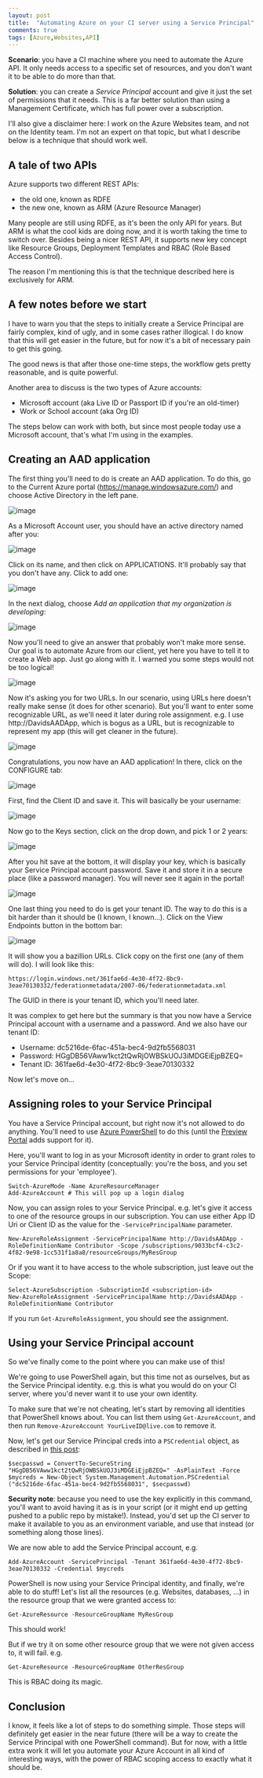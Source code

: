 ```yaml
---
layout: post
title:  "Automating Azure on your CI server using a Service Principal"
comments: true
tags: [Azure,Websites,API]
---
```


**Scenario**: you have a CI machine where you need to automate the Azure API. It only needs access to a specific set of resources, and you don't want it to be able to do more than that.

**Solution**: you can create a *Service Principal* account and give it just the set of permissions that it needs. This is a far better solution than using a Management Certificate, which has full power over a subscription.

I'll also give a disclaimer here: I work on the Azure Websites team, and not on the Identity team. I'm not an expert on that topic, but what I describe below is a technique that should work well.

## A tale of two APIs

Azure supports two different REST APIs:

- the old one, known as RDFE
- the new one, known as ARM (Azure Resource Manager)

Many people are still using RDFE, as it's been the only API for years. But ARM is what the cool kids are doing now, and it is worth taking the time to switch over. Besides being a nicer REST API, it supports new key concept like Resource Groups, Deployment Templates and RBAC (Role Based Access Control).

The reason I'm mentioning this is that the technique described here is exclusively for ARM.

## A few notes before we start

I have to warn you that the steps to initially create a Service Principal are fairly complex, kind of ugly, and in some cases rather illogical. I do know that this will get easier in the future, but for now it's a bit of necessary pain to get this going.

The good news is that after those one-time steps, the workflow gets pretty reasonable, and is quite powerful.

Another area to discuss is the two types of Azure accounts:

- Microsoft account (aka Live ID or Passport ID if you're an old-timer)
- Work or School account (aka Org ID)

The steps below can work with both, but since most people today use a Microsoft account, that's what I'm using in the examples.

## Creating an AAD application

The first thing you'll need to do is create an AAD application. To do this, go to the Current  Azure portal (https://manage.windowsazure.com/) and choose Active Directory in the left pane.

![image](https://cloud.githubusercontent.com/assets/556238/5464701/dd2558ee-8540-11e4-97f5-3e4c02070356.png)

As a Microsoft Account user, you should have an active directory named after you:

![image](https://cloud.githubusercontent.com/assets/556238/5464705/f906bba2-8540-11e4-9839-aeec2fcfe677.png)

Click on its name, and then click on APPLICATIONS. It'll probably say that you don't have any. Click to add one:

![image](https://cloud.githubusercontent.com/assets/556238/5464731/33020276-8541-11e4-867b-d3f3fa2982cd.png)

In the next dialog, choose *Add an application that my organization is developing*:

![image](https://cloud.githubusercontent.com/assets/556238/5464744/66e49338-8541-11e4-9ba0-c7d66e8dd25e.png)

Now you'll need to give an answer that probably won't make more sense. Our goal is to automate Azure from our client, yet here you have to tell it to create a Web app. Just go along with it. I warned you some steps would not be too logical!

![image](https://cloud.githubusercontent.com/assets/556238/5464754/9d4323f4-8541-11e4-8ac1-0ef7ed79add9.png)

Now it's asking you for two URLs. In our scenario, using URLs here doesn't really make sense (it does for other scenario). But you'll want to enter some recognizable URL, as we'll need it later during role assignment. e.g. I use http://DavidsAADApp, which is bogus as a URL, but is recognizable to represent my app (this will get cleaner in the future).

![image](https://cloud.githubusercontent.com/assets/556238/5464798/09ef78c2-8542-11e4-87d5-9c50167db765.png)

Congratulations, you now have an AAD application! In there, click on the CONFIGURE tab:

![image](https://cloud.githubusercontent.com/assets/556238/5464836/90a8f0c8-8542-11e4-9a5d-f484b058d6ab.png)

First, find the Client ID and save it. This will basically be your username:

![image](https://cloud.githubusercontent.com/assets/556238/5465681/1dc51758-8551-11e4-8c10-f47a00f34fd7.png)

Now go to the Keys section, click on the drop down, and pick 1 or 2 years:

![image](https://cloud.githubusercontent.com/assets/556238/5464898/ba075d50-8543-11e4-9d39-b65e98d88d50.png)

After you hit save at the bottom, it will display your key, which is basically your Service Principal account password. Save it and store it in a secure place (like a password manager). You will never see it again in the portal!

![image](https://cloud.githubusercontent.com/assets/556238/5465031/911c4818-8545-11e4-88d4-bbd8fbf6d56d.png)

One last thing you need to do is get your tenant ID. The way to do this is a bit harder than it should be (I known, I known...). Click on the View Endpoints button in the bottom bar:

![image](https://cloud.githubusercontent.com/assets/556238/5465439/b03f9cde-854c-11e4-827e-955df4188757.png)

It will show you a bazillion URLs. Click copy on the first one (any of them will do). I will look like this:

    https://login.windows.net/361fae6d-4e30-4f72-8bc9-3eae70130332/federationmetadata/2007-06/federationmetadata.xml

The GUID in there is your tenant ID, which you'll need later. 

It was complex to get here but the summary is that you now have a Service Principal account with a username and a password. And we also have our tenant ID:

- Username: dc5216de-6fac-451a-bec4-9d2fb5568031
- Password: HGgDB56VAww1kct2tQwRjOWBSkUOJ3iMDGEiEjpBZEQ=
- Tenant ID: 361fae6d-4e30-4f72-8bc9-3eae70130332

Now let's move on...

## Assigning roles to your Service Principal

You have a Service Principal account, but right now it's not allowed to do anything. You'll need to use [Azure PowerShell](http://azure.microsoft.com/en-us/documentation/articles/install-configure-powershell/) to do this (until the [Preview Portal](https://portal.azure.com/) adds support for it).

Here, you'll want to log in as your Microsoft identity in order to grant roles to your Service Principal identity (conceptually: you're the boss, and you set permissions for your 'employee').

```
Switch-AzureMode -Name AzureResourceManager
Add-AzureAccount # This will pop up a login dialog
```

Now, you can assign roles to your Service Principal. e.g. let's give it access to one of the resource groups in our subscription. You can use either App ID Uri or Client ID as the value for the  `-ServicePrincipalName` parameter.

    New-AzureRoleAssignment -ServicePrincipalName http://DavidsAADApp -RoleDefinitionName Contributor -Scope /subscriptions/9033bcf4-c3c2-4f82-9e98-1cc531f1a8a8/resourceGroups/MyResGroup

Or if you want it to have access to the whole subscription, just leave out the Scope:

    Select-AzureSubscription -SubscriptionId <subscription-id>
    New-AzureRoleAssignment -ServicePrincipalName http://DavidsAADApp -RoleDefinitionName Contributor

If you run `Get-AzureRoleAssignment`, you should see the assignment.

## Using your Service Principal account

So we've finally come to the point where you can make use of this!

We're going to use PowerShell again, but this time not as ourselves, but as the Service Principal identity. e.g. this is what you would do on your CI server, where you'd never want it to use your own identity.

To make sure that we're not cheating, let's start by removing all identities that PowerShell knows about. You can list them using `Get-AzureAccount`, and then run `Remove-AzureAccount YourLiveID@live.com` to remove it.

Now, let's get our Service Principal creds into a `PSCredential` object, as described in [this post](http://blogs.msdn.com/b/koteshb/archive/2010/02/13/powershell-creating-a-pscredential-object.aspx):

```
$secpasswd = ConvertTo-SecureString "HGgDB56VAww1kct2tQwRjOWBSkUOJ3iMDGEiEjpBZEQ=" -AsPlainText -Force
$mycreds = New-Object System.Management.Automation.PSCredential ("dc5216de-6fac-451a-bec4-9d2fb5568031", $secpasswd)
```

**Security note**: because you need to use the key explicitly in this command, you'll want to avoid having it as is in your script (or it might end up getting pushed to a public repo by mistake!). Instead, you'd set up the CI server to make it available to you as an environment variable, and use that instead (or something along those lines).

We are now able to add the Service Principal account, e.g.

    Add-AzureAccount -ServicePrincipal -Tenant 361fae6d-4e30-4f72-8bc9-3eae70130332 -Credential $mycreds

PowerShell is now using your Service Principal identity, and finally, we're able to do stuff! Let's list all the resources (e.g. Websites, databases, ...) in the resource group that we were granted access to:

    Get-AzureResource -ResourceGroupName MyResGroup

This should work!

But if we try it on some other resource group that we were not given access to, it will fail. e.g.

    Get-AzureResource -ResourceGroupName OtherResGroup

This is RBAC doing its magic.

## Conclusion

I know, it feels like a lot of steps to do something simple. Those steps will definitely get easier in the near future (there will be a way to create the Service Principal with one PowerShell command). But for now, with a little extra work it will let you automate your Azure Account in all kind of interesting ways, with the power of RBAC scoping access to exactly what it should be.
